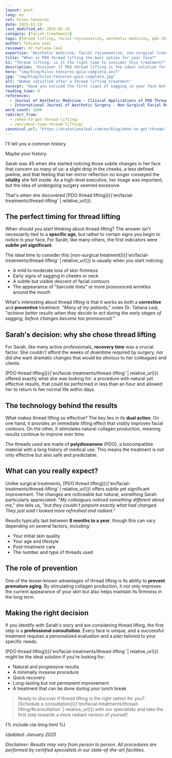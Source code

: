 ```yaml
---
layout: post
lang: en
ref: hilos-tensores
date: 2025-01-10
last_modified_at: 2025-01-10
category: [facial-treatments]
tags: [thread-lifting, facial-rejuvenation, aesthetic-medicine, pdo-threads, facial-sagging]
author: Tatiana Leal
reviewer: dr-tatiana-leal
expertise: "Aesthetic medicine, facial rejuvenation, non-surgical treatments"
title: "When is PDO thread lifting the best option for your face?"
h1: "Thread lifting: is it the right time to consider this treatment?"
description: "Discover if PDO thread lifting is the ideal solution for your aesthetic concerns. Learn when is the best time to consider this treatment and what to expect."
hero: "img/blog/hilos-tensores-guia-completa.avif"
jpg: "img/blog/hilos-tensores-guia-completa.jpg"
alt: "Woman satisfied after a thread lifting treatment"
excerpt: "Have you noticed the first signs of sagging in your face but feel surgery is too much? Discover why PDO thread lifting might be exactly what you're looking for."
reading_time: 8
references:
  - Journal of Aesthetic Medicine - Clinical Applications of PDO Threads: "https://www.aestheticmedicine.org/example"
  - International Journal of Aesthetic Surgery - Non-Surgical Facial Rejuvenation: "https://www.aestheticsurgery.org/example"
word_count: 1800
redirect_from:
  - /when-to-get-thread-lifting/
  - /en/ideal-time-thread-lifting/
canonical_url: "https://dratatianaleal.com/en/blog/when-to-get-thread-lifting/"
---
```

I'll tell you a common history.

Maybe your history.

Sarah was 45 when she started noticing those subtle changes in her face that concern so many of us: a slight drop in the cheeks, a less defined jawline, and that feeling that her mirror reflection no longer conveyed the **vitality** she felt inside. As a high-level executive, her image was important, but the idea of undergoing surgery seemed excessive.

That's when she discovered [PDO thread lifting]({{'en/facial-treatments/thread-lifting' | relative_url}}).

## The perfect timing for thread lifting

When should you start thinking about thread lifting? The answer isn't necessarily tied to a **specific age**, but rather to certain signs you begin to notice in your face. For Sarah, like many others, the first indicators were **subtle yet significant**.

The ideal time to consider this [non-surgical treatment]({{'en/facial-treatments/thread-lifting' | relative_url}}) is usually when you start noticing:

- A mild to moderate loss of skin firmness
- Early signs of sagging in cheeks or neck
- A subtle but visible descent of facial contours
- The appearance of "barcode lines" or more pronounced wrinkles around the mouth

What's interesting about thread lifting is that it works as both a **corrective** and **preventive** treatment. "*Many of my patients*," notes Dr. Tatiana Leal, "*achieve better results when they decide to act during the early stages of sagging, before changes become too pronounced.*"

## Sarah's decision: why she chose thread lifting

For Sarah, like many active professionals, **recovery time** was a crucial factor. She couldn't afford the weeks of downtime required by surgery, nor did she want dramatic changes that would be obvious to her colleagues and clients.

[PDO thread lifting]({{'en/facial-treatments/thread-lifting' | relative_url}}) offered exactly what she was looking for: a procedure with natural yet effective results, that could be performed in less than an hour and allowed her to return to her normal life within days.

## The technology behind the results

What makes thread lifting so effective? The key lies in its **dual action**. On one hand, it provides an immediate lifting effect that visibly improves facial contours. On the other, it stimulates natural collagen production, meaning results continue to improve over time.

The threads used are made of **polydioxanone** (PDO), a biocompatible material with a long history of medical use. This means the treatment is not only effective but also safe and predictable.

## What can you really expect?

Unlike surgical treatments, [PDO thread lifting]({{'en/facial-treatments/thread-lifting' | relative_url}}) offers subtle yet significant improvement. The changes are noticeable but natural, something Sarah particularly appreciated. "*My colleagues noticed something different about me*," she tells us, "*but they couldn't pinpoint exactly what had changed. They just said I looked more refreshed and radiant.*"

Results typically last between **8 months to a year**, though this can vary depending on several factors, including:

- Your initial skin quality
- Your age and lifestyle
- Post-treatment care
- The number and type of threads used

## The role of prevention

One of the lesser-known advantages of thread lifting is its ability to **prevent premature aging**. By stimulating collagen production, it not only improves the current appearance of your skin but also helps maintain its firmness in the long term.

## Making the right decision

If you identify with Sarah's story and are considering thread lifting, the first step is a **professional consultation**. Every face is unique, and a successful treatment requires a personalized evaluation and a plan tailored to your specific needs.

[PDO thread lifting]({{'en/facial-treatments/thread-lifting' | relative_url}}) might be the ideal solution if you're looking for:

- Natural and progressive results
- A minimally invasive procedure
- Quick recovery
- Long-lasting but not permanent improvement
- A treatment that can be done during your lunch break

>Ready to discover if thread lifting is the right option for you? [Schedule a consultation]({{'en/facial-treatments/thread-lifting/#consultation' | relative_url}}) with our specialists and take the first step towards a more radiant version of yourself.

{% include cta-blog.html %}

*Updated: January 2025*

*Disclaimer: Results may vary from person to person. All procedures are performed by certified specialists in our state-of-the-art facilities.*